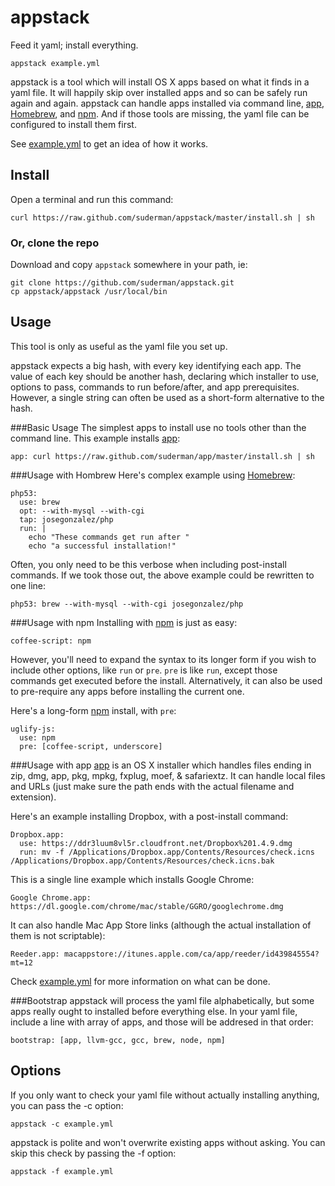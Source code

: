 appstack
========

Feed it yaml; install everything.  

`appstack example.yml`  

appstack is a tool which will install OS X apps based on what it finds
in a yaml file. It will happily skip over installed apps and so can be 
safely run again and again. appstack can handle apps installed via command line, 
[app](https://github.com/suderman/app), 
[Homebrew](http://mxcl.github.com/homebrew/), and [npm](http://npmjs.org/). 
And if those tools are missing, the yaml file can be configured to install them first.  

See 
[example.yml](https://github.com/suderman/appstack/blob/master/example.yml) to get an idea of how it works.  

Install
-------
Open a terminal and run this command:  

`curl https://raw.github.com/suderman/appstack/master/install.sh | sh`  

### Or, clone the repo
Download and copy `appstack` somewhere in your path, ie: 

`git clone https://github.com/suderman/appstack.git`  
`cp appstack/appstack /usr/local/bin`  

Usage
-----
This tool is only as useful as the yaml file you set up.  

appstack expects a big hash, with every key identifying each app. The value of
each key should be another hash, declaring which installer to use,
options to pass, commands to run before/after, and app prerequisites.
However, a single string can often be used as a short-form alternative to the
hash.

###Basic Usage
The simplest apps to install use no tools other than the command line.
This example installs [app](https://github.com/suderman/app):  

`app: curl https://raw.github.com/suderman/app/master/install.sh | sh`  

###Usage with Hombrew
Here's complex example using [Homebrew](http://mxcl.github.com/homebrew/):  

```
php53: 
  use: brew 
  opt: --with-mysql --with-cgi
  tap: josegonzalez/php
  run: |
    echo "These commands get run after "
    echo "a successful installation!"
```

Often, you only need to be this verbose when including post-install
commands. If we took those out, the above example could be rewritten to
one line:  

`php53: brew --with-mysql --with-cgi josegonzalez/php`  

###Usage with npm
Installing with [npm](http://npmjs.org/) is just as easy:

`coffee-script: npm`  

However, you'll need to expand the syntax to its longer form if you
wish to include other options, like `run` or `pre`. `pre` is like `run`,
except those commands get executed before the install. Alternatively, it
can also be used to pre-require any apps before installing the current one.  

Here's a long-form [npm](http://npmjs.org/) install, with `pre`:

```
uglify-js: 
  use: npm
  pre: [coffee-script, underscore]
```

###Usage with app
[app](https://github.com/suderman/app) is an OS X installer which handles 
files ending in zip, dmg, app, pkg, mpkg, fxplug, moef, & safariextz. It can 
handle local files and URLs (just make sure the path ends with the actual 
filename and extension).

Here's an example installing Dropbox, with a post-install command:  

```
Dropbox.app: 
  use: https://ddr3luum8vl5r.cloudfront.net/Dropbox%201.4.9.dmg
  run: mv -f /Applications/Dropbox.app/Contents/Resources/check.icns /Applications/Dropbox.app/Contents/Resources/check.icns.bak
```

This is a single line example which installs Google Chrome:  

`Google Chrome.app: https://dl.google.com/chrome/mac/stable/GGRO/googlechrome.dmg`

It can also handle Mac App Store links (although the actual installation
of them is not scriptable):  

`Reeder.app: macappstore://itunes.apple.com/ca/app/reeder/id439845554?mt=12`

Check [example.yml](https://github.com/suderman/appstack/blob/master/example.yml) for more information on what can be done.

###Bootstrap
appstack will process the yaml file alphabetically, but some apps really
ought to installed before everything else. In your yaml file, include a
line with array of apps, and those will be addresed in that order:  

`bootstrap: [app, llvm-gcc, gcc, brew, node, npm]`  

Options
-------
If you only want to check your yaml file without actually installing
anything, you can pass the -c option:

`appstack -c example.yml`  

appstack is polite and won't overwrite existing apps without
asking. You can skip this check by passing the -f option:  

`appstack -f example.yml`  
